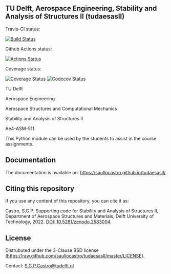TU Delft, Aerospace Engineering, Stability and Analysis of Structures II (tudaesasII)
---

Travis-CI status:

[![Build Status](https://travis-ci.org/saullocastro/tudaesasII.svg?branch=master)](https://travis-ci.org/saullocastro/tudaesasII)

Github Actions status:

[![Actions Status](https://github.com/saullocastro/tudaesasII/workflows/pytest/badge.svg)](https://github.com/saullocastro/tudaesasII/actions)

Coverage status:

[![Coverage Status](https://coveralls.io/repos/github/saullocastro/tudaesasII/badge.svg?branch=master)](https://coveralls.io/github/saullocastro/tudaesasII?branch=master)
[![Codecov Status](https://codecov.io/gh/saullocastro/tudaesasII/branch/master/graph/badge.svg?token=KD9D8G8D2P)](https://codecov.io/gh/saullocastro/tudaesasII)


TU Delft

Aerospace Engineering

Aerospace Structures and Computational Mechanics

Stability and Analysis of Structures II

Ae4-ASM-511


This Python module can be used by the students to assist in the course assignments.

Documentation
-------------

The documentation is available on: https://saullocastro.github.io/tudaesasII/


Citing this repository
----------------------

If you use any content of this repository, you can cite it as:

Castro, S.G.P. Supporting code for Stability and Analysis of Structures II, Department of Aerospace Structures and Materials, Delft University of Technology, 2022. [DOI: 10.5281/zenodo.2583004](https://doi.org/10.5281/zenodo.2583004).


License
-------
Distrubuted under the 3-Clause BSD license
(https://raw.github.com/saullocastro/tudaesasII/master/LICENSE).

Contact: S.G.P.Castro@tudelft.nl

